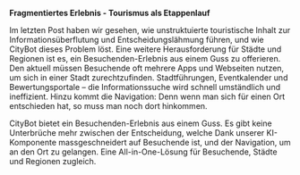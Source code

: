 **Fragmentiertes Erlebnis - Tourismus als Etappenlauf**

Im letzten Post haben wir gesehen, wie unstruktuierte touristische Inhalt zur Informationsüberflutung und Entscheidungslähmung führen, und wie CityBot dieses Problem löst. Eine weitere Herausforderung für Städte und Regionen ist es, ein Besuchenden-Erlebnis aus einem Guss zu offerieren. Den aktuell müssen Besuchende oft mehrere Apps und Webseiten nutzen, um sich in einer Stadt zurechtzufinden. Stadtführungen, Eventkalender und Bewertungsportale – die Informationssuche wird schnell umständlich und ineffizient. Hinzu kommt die Navigation: Denn wenn man sich für einen Ort entschieden hat, so muss man noch dort hinkommen.

CityBot bietet ein Besuchenden-Erlebnis aus einem Guss. Es gibt keine Unterbrüche mehr zwischen der Entscheidung, welche Dank unserer KI-Komponente massgeschneidert auf Besuchende ist, und der Navigation, um an den Ort zu gelangen. Eine All-in-One-Lösung für Besuchende, Städte und Regionen zugleich.